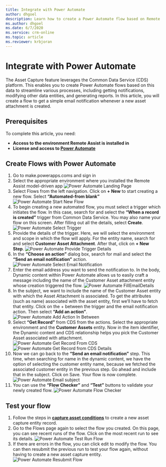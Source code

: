 ```yaml
---
title: Integrate with Power Automate
author: dhgoel
description: Learn how to create a Power Automate flow based on Remote Assist entities
ms.author: dhgoel
ms.date: 6/7/2020
ms.service: crm-online
ms.topic: article
ms.reviewer: krbjoran
---
```

# Integrate with Power Automate

The Asset Capture feature leverages the Common Data Service (CDS) platform. This enables you to create Power Automate flows based on this data to streamline various processes, including getting notifications, modifying other data entities, and generating reports. In this article, you will create a flow to get a simple email notification whenever a new asset attachment is created.

## Prerequisites

To complete this article, you need:

- **Access to the environment Remote Assist is installed in**
- **License and access to [Power Automate](https://docs.microsoft.com/power-automate/)**

## Create Flows with Power Automate

1.	Go to make.powerapps.coms and sign in
2.	Select the appropriate environment where you installed the Remote Assist model-driven app
![Power Automate Landing Page](media/PowerAutomate001-landingPage.png)
3.	Select Flows from the left navigation. Click on **+ New** to start creating a new flow. Select **“Automated-from blank”**
![Power Automate Start New Flow](media/PowerAutomate002-StartNewFlow.png)
4.	To begin creating a new automated flow, you must select a trigger which initiates the flow. In this case, search for and select the **“When a record is created”** trigger from Common Data Service. You may also name your flow on this screen. After filling out all the details, select **Create**.
![Power Automate Select Trigger](media/PowerAutomate003-SelectTrigger.png)
5.	Provide the details of the trigger. Here, we will select the environment and scope in which the flow will apply. For the entity name, search for and select **Customer Asset Attachment**. After that, click on **+ New Step**.
![Power Automate Provide Trigger Details](media/PowerAutomate004-ProvideTriggerDetails.png)
6.	In the **“Choose an action”** dialog box, search for mail and select the **“Send an email notification”** action.
![Power Automate Select Email Notification](media/PowerAutomate005-SelectEmailNotification.png)
7.	Enter the email address you want to send the notification to. In the body, Dynamic content within Power Automate allows us to easily craft a message including the name of the Customer Asset attachment entity whose creation triggered the flow.
![Power Automate FillEmailDetails](media/PowerAutomate006-FillEmailDetails.png)
8.	In the subject, we want to include the name of the Customer Asset entity with which the Asset Attachment is associated. To get the attributes (such as name) associated with the asset entity, first we’ll have to fetch that entity. Click on the + between the trigger and the email notification action. Then select **“Add an action”**.
![Power Automate Add Action In Between](media/PowerAutomate007-AddActionInBetween.png)
9.	Select **“Get Record”** from CDS from the actions. Select the appropriate environment and the **Customer Assets** entity. Now in the item identifier, the Dynamic content and CDS relationship helps you pick the Customer Asset associated with attachment.
![Power Automate Get Record From CDS](media/PowerAutomate008-GetRecordFromCDS.png)
![Power Automate Get Record from CDS Details](media/PowerAutomate009-GetRecordFromCDSDetails.png)
10.	Now we can go back to the **“Send an email notification”** step. This time, when searching for name in the dynamic content, we have the option of selecting the customer entity name, because we fetched the associated customer entity in the previous step. Go ahead and include that in the subject. Click on Save. Your flow is now complete.
![Power Automate Email subject](media/PowerAutomate010-EmailSubject.png)
11.	You can use the **“Flow Checker”** and **“Test”** buttons to validate your newly created flow.
![Power Automate Flow Checker](media/PowerAutomate011-flowChecker.png)

## Test your flow
1.	Follow the steps in **[capture asset conditions](./asset-capture-photos.md)** to create a new asset capture entity record.
2.	Go to the Flows page again to select the flow you created. On this page, you can see recent runs of the flow. Click on the most recent run to see its details.
![Power Automate Test Run Flow](media/PowerAutomate012-TestRunFlow.png)
3.	If there are errors in the flow, you can click edit to modify the flow. You can then resubmit the previous run to test your flow again, without having to create a new asset capture entity.
![Power Automate Resubmit Flow](media/PowerAutomate013-resubmitFlow.png)